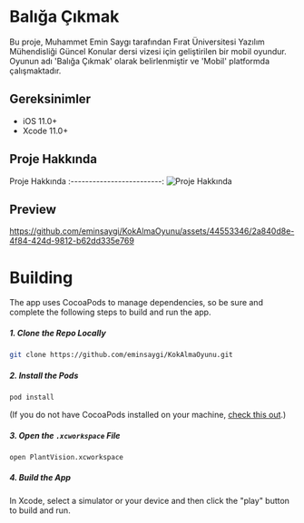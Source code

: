 # Balığa Çıkmak

Bu proje, Muhammet Emin Saygı tarafından Fırat Üniversitesi Yazılım Mühendisliği Güncel Konular dersi vizesi için geliştirilen bir mobil oyundur. Oyunun adı 'Balığa Çıkmak' olarak belirlenmiştir ve 'Mobil' platformda çalışmaktadır.



## Gereksinimler

- iOS 11.0+
- Xcode 11.0+


## Proje Hakkında

Proje Hakkında 
:-------------------------: 
![Proje Hakkında](https://github.com/eminsaygi/KokAlmaOyunu/assets/44553346/74c6e80f-325c-4957-8e59-7390ab153a57)

## Preview

https://github.com/eminsaygi/KokAlmaOyunu/assets/44553346/2a840d8e-4f84-424d-9812-b62dd335e769




# Building

The app uses CocoaPods to manage dependencies, so be sure and complete the following steps to build and run the app.

##### 1. Clone the Repo Locally
```Bash
git clone https://github.com/eminsaygi/KokAlmaOyunu.git
```
##### 2. Install the Pods
```Bash
pod install
```
(If you do not have CocoaPods installed on your machine, [check this out](https://cocoapods.org/#install).)

##### 3. Open the `.xcworkspace` File
```Bash
open PlantVision.xcworkspace
```
##### 4. Build the App
In Xcode, select a simulator or your device and then click the "play" button to build and run.


